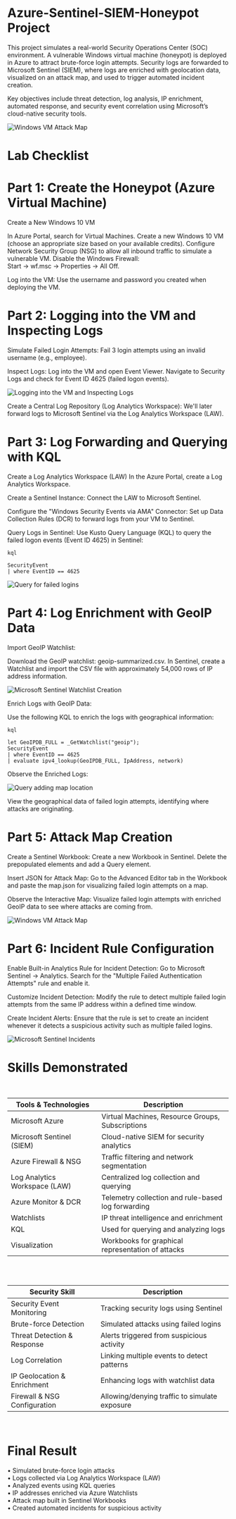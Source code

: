 # Azure-Sentinel-SIEM-Honeypot Project
This project simulates a real-world Security Operations Center (SOC) environment. A vulnerable Windows virtual machine (honeypot) is deployed in Azure to attract brute-force login attempts. Security logs are forwarded to Microsoft Sentinel (SIEM), where logs are enriched with geolocation data, visualized on an attack map, and used to trigger automated incident creation.
<br>

Key objectives include threat detection, log analysis, IP enrichment, automated response, and security event correlation using Microsoft’s cloud-native security tools.
<br>

![Windows VM Attack Map](project-screenshots/Windows%20VM%20Attack%20Map.PNG)

# Lab Checklist

# Part 1: Create the Honeypot (Azure Virtual Machine)
Create a New Windows 10 VM

In Azure Portal, search for Virtual Machines.
Create a new Windows 10 VM (choose an appropriate size based on your available credits).
Configure Network Security Group (NSG) to allow all inbound traffic to simulate a vulnerable VM.
Disable the Windows Firewall: 
<br>
Start -> wf.msc -> Properties -> All Off.

Log into the VM:
Use the username and password you created when deploying the VM.

# Part 2: Logging into the VM and Inspecting Logs
Simulate Failed Login Attempts:
Fail 3 login attempts using an invalid username (e.g., employee).

Inspect Logs:
Log into the VM and open Event Viewer.
Navigate to Security Logs and check for Event ID 4625 (failed logon events).

![Logging into the VM and Inspecting Logs](project-screenshots/Logging%20into%20the%20VM%20and%20Inspecting%20Logs.PNG)

Create a Central Log Repository (Log Analytics Workspace):
We'll later forward logs to Microsoft Sentinel via the Log Analytics Workspace (LAW).

# Part 3: Log Forwarding and Querying with KQL
Create a Log Analytics Workspace (LAW)
In the Azure Portal, create a Log Analytics Workspace.

Create a Sentinel Instance:
Connect the LAW to Microsoft Sentinel.

Configure the "Windows Security Events via AMA" Connector:
Set up Data Collection Rules (DCR) to forward logs from your VM to Sentinel.

Query Logs in Sentinel:
Use Kusto Query Language (KQL) to query the failed logon events (Event ID 4625) in Sentinel:
```spl
kql

SecurityEvent
| where EventID == 4625
```

![Query for failed logins](project-screenshots/Query%20for%20failed%20logins.PNG)


# Part 4: Log Enrichment with GeoIP Data
Import GeoIP Watchlist:

Download the GeoIP watchlist: geoip-summarized.csv.
In Sentinel, create a Watchlist and import the CSV file with approximately 54,000 rows of IP address information.

![Microsoft Sentinel Watchlist Creation](project-screenshots/Microsoft%20Sentinel%20Watchlist%20Creation.PNG)

Enrich Logs with GeoIP Data:

Use the following KQL to enrich the logs with geographical information:
```spl
kql

let GeoIPDB_FULL = _GetWatchlist("geoip");
SecurityEvent
| where EventID == 4625
| evaluate ipv4_lookup(GeoIPDB_FULL, IpAddress, network)
```

Observe the Enriched Logs:

![Query adding map location](project-screenshots/Query%20adding%20map%20location.PNG)

View the geographical data of failed login attempts, identifying where attacks are originating.

# Part 5: Attack Map Creation
Create a Sentinel Workbook:
Create a new Workbook in Sentinel.
Delete the prepopulated elements and add a Query element.

Insert JSON for Attack Map:
Go to the Advanced Editor tab in the Workbook and paste the map.json for visualizing failed login attempts on a map.

Observe the Interactive Map:
Visualize failed login attempts with enriched GeoIP data to see where attacks are coming from.

![Windows VM Attack Map](project-screenshots/Windows%20VM%20Attack%20Map.PNG)

# Part 6: Incident Rule Configuration
Enable Built-in Analytics Rule for Incident Detection:
Go to Microsoft Sentinel → Analytics.
Search for the "Multiple Failed Authentication Attempts" rule and enable it.

Customize Incident Detection:
Modify the rule to detect multiple failed login attempts from the same IP address within a defined time window.

Create Incident Alerts:
Ensure that the rule is set to create an incident whenever it detects a suspicious activity such as multiple failed logins.

![Microsoft Sentinel Incidents](project-screenshots/Microsoft%20Sentinel%20Incidents.PNG)


# Skills Demonstrated

<br>

| Tools & Technologies          | Description                                        |
| ----------------------------- | -------------------------------------------------- |
| Microsoft Azure               | Virtual Machines, Resource Groups, Subscriptions   |
| Microsoft Sentinel (SIEM)     | Cloud-native SIEM for security analytics           |
| Azure Firewall & NSG          | Traffic filtering and network segmentation         |
| Log Analytics Workspace (LAW) | Centralized log collection and querying            |
| Azure Monitor & DCR           | Telemetry collection and rule-based log forwarding |
| Watchlists                    | IP threat intelligence and enrichment              |
| KQL                           | Used for querying and analyzing logs               |
| Visualization                 | Workbooks for graphical representation of attacks  |


<br>
<br>


| Security Skill               | Description                                   |
| ---------------------------- | --------------------------------------------- |
| Security Event Monitoring    | Tracking security logs using Sentinel         |
| Brute-force Detection        | Simulated attacks using failed logins         |
| Threat Detection & Response  | Alerts triggered from suspicious activity     |
| Log Correlation              | Linking multiple events to detect patterns    |
| IP Geolocation & Enrichment  | Enhancing logs with watchlist data            |
| Firewall & NSG Configuration | Allowing/denying traffic to simulate exposure |
        
<br>


# Final Result


• Simulated brute-force login attacks
<br>
• Logs collected via Log Analytics Workspace (LAW)
<br>
• Analyzed events using KQL queries
<br>
• IP addresses enriched via Azure Watchlists
<br>
• Attack map built in Sentinel Workbooks
<br>
• Created automated incidents for suspicious activity

